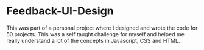 # Feedback-UI-Design
This was part of a personal project where I designed and wrote the code for 50 projects. This was a self taught challenge for myself and helped me really understand a lot of the concepts in Javascript, CSS and HTML.




